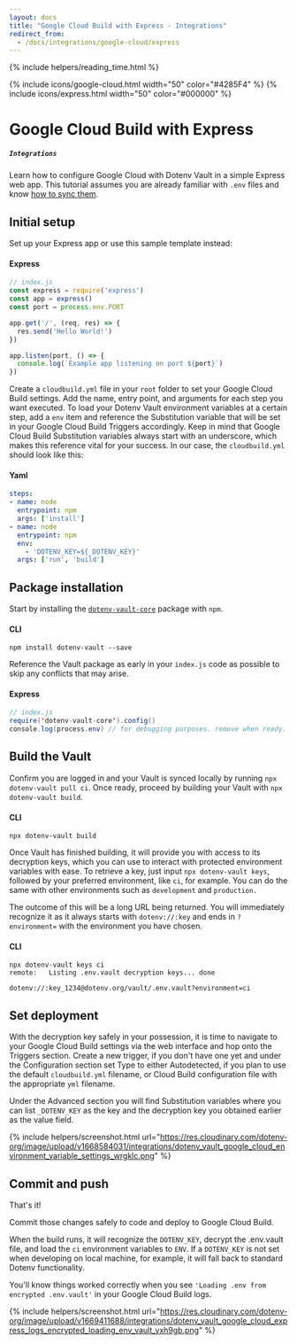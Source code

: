 ```yaml
---
layout: docs
title: "Google Cloud Build with Express - Integrations"
redirect_from:
  - /docs/integrations/google-cloud/express
---
```


{% include helpers/reading_time.html %}

{% include icons/google-cloud.html width="50" color="#4285F4" %}
{% include icons/express.html width="50" color="#000000" %}


# __Google Cloud Build with Express__
##### `Integrations`
Learn how to configure Google Cloud with Dotenv Vault in a simple Express web app. This tutorial assumes you are already familiar with `.env` files and know [how to sync them](/docs/tutorials/sync).

## Initial setup
Set up your Express app or use this sample template instead:

#### Express
```js
// index.js
const express = require('express')
const app = express()
const port = process.env.PORT

app.get('/', (req, res) => {
  res.send('Hello World!')
})

app.listen(port, () => {
  console.log(`Example app listening on port ${port}`)
})
```

Create a `cloudbuild.yml` file in your `root` folder to set your Google Cloud Build settings. Add the name, entry point, and arguments for each step you want executed. To load your Dotenv Vault environment variables at a certain step, add a `env` item and reference the Substitution variable that will be set in your Google Cloud Build Triggers accordingly. Keep in mind that Google Cloud Build Substitution variables always start with an underscore, which makes this reference vital for your success. In our case, the `cloudbuild.yml` should look like this:

#### Yaml

```yml
steps:
- name: node
  entrypoint: npm
  args: ['install']
- name: node
  entrypoint: npm
  env:
    - 'DOTENV_KEY=${_DOTENV_KEY}'
  args: ['run', 'build']
```

## Package installation
Start by installing the [`dotenv-vault-core`](https://github.com/dotenv-org/dotenv-vault-core) package with `npm`.


#### CLI
```shell
npm install dotenv-vault --save
```

Reference the Vault package as early in your `index.js` code as possible to skip any conflicts that may arise.

#### Express

```java
// index.js
require('dotenv-vault-core').config()
console.log(process.env) // for debugging purposes. remove when ready.
```

## Build the Vault
Confirm you are logged in and your Vault is synced locally by running `npx dotenv-vault pull ci`. Once ready, proceed by building your Vault with `npx dotenv-vault build`.

#### CLI

```shell
npx dotenv-vault build
```

Once Vault has finished building, it will provide you with access to its decryption keys, which you can use to interact with protected environment variables with ease. To retrieve a key, just input `npx dotenv-vault keys`, followed by your preferred environment, like `ci`, for example. You can do the same with other environments such as `development` and `production.`

The outcome of this will be a long URL being returned. You will immediately recognize it as it always starts with `dotenv://:key` and ends in `?environment=` with the environment you have chosen.

#### CLI

```shell
npx dotenv-vault keys ci
remote:   Listing .env.vault decryption keys... done

dotenv://:key_1234@dotenv.org/vault/.env.vault?environment=ci
```

## Set deployment
With the decryption key safely in your possession, it is time to navigate to your Google Cloud Build settings via the web interface and hop onto the Triggers section. Create a new trigger, if you don't have one yet and under the Configuration section set Type to either Autodetected, if you plan to use the default `cloudbuild.yml` filename, or Cloud Build configuration file with the appropriate `yml` filename.

Under the Advanced section you will find Substitution variables where you can list `_DOTENV_KEY` as the key and the decryption key you obtained earlier as the value field.

{% include helpers/screenshot.html url="https://res.cloudinary.com/dotenv-org/image/upload/v1668584031/integrations/dotenv_vault_google_cloud_environment_variable_settings_wrgklc.png" %}

## Commit and push

That's it!

Commit those changes safely to code and deploy to Google Cloud Build.

When the build runs, it will recognize the `DOTENV_KEY`, decrypt the .env.vault file, and load the `ci` environment variables to `ENV`. If a `DOTENV_KEY` is not set when developing on local machine, for example, it will fall back to standard Dotenv functionality.

You'll know things worked correctly when you see `'Loading .env from encrypted .env.vault'` in your Google Cloud Build logs.

{% include helpers/screenshot.html url="https://res.cloudinary.com/dotenv-org/image/upload/v1669411688/integrations/dotenv_vault_google_cloud_express_logs_encrypted_loading_env_vault_yxh9gb.png" %}
